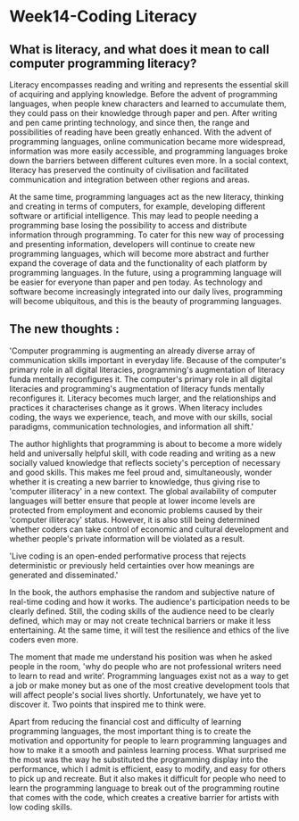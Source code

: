 # Week14-Coding Literacy

## What is literacy, and what does it mean to call computer programming literacy?

Literacy encompasses reading and writing and represents the essential skill of acquiring and applying knowledge. Before the advent of programming languages, when people knew characters and learned to accumulate them, they could pass on their knowledge through paper and pen. After writing and pen came printing technology, and since then, the range and possibilities of reading have been greatly enhanced. With the advent of programming languages, online communication became more widespread, information was more easily accessible, and programming languages broke down the barriers between different cultures even more. In a social context, literacy has preserved the continuity of civilisation and facilitated communication and integration between other regions and areas.

At the same time, programming languages act as the new literacy, thinking and creating in terms of computers, for example, developing different software or artificial intelligence. This may lead to people needing a programming base losing the possibility to access and distribute information through programming. To cater for this new way of processing and presenting information, developers will continue to create new programming languages, which will become more abstract and further expand the coverage of data and the functionality of each platform by programming languages. In the future, using a programming language will be easier for everyone than paper and pen today. As technology and software become increasingly integrated into our daily lives, programming will become ubiquitous, and this is the beauty of programming languages.

## The new thoughts :

'Computer programming is augmenting an already diverse array of communication skills important in everyday life. Because of the computer's primary role in all digital literacies, programming's augmentation of literacy funda mentally reconfigures it. The computer's primary role in all digital literacies and programming's augmentation of literacy funds mentally reconfigures it. Literacy becomes much larger, and the relationships and practices it characterises change as it grows. When literacy includes coding, the ways we experience, teach, and move with our skills, social paradigms, communication technologies, and information all shift.'

The author highlights that programming is about to become a more widely held and universally helpful skill, with code reading and writing as a new socially valued knowledge that reflects society's perception of necessary and good skills. This makes me feel proud and, simultaneously, wonder whether it is creating a new barrier to knowledge, thus giving rise to 'computer illiteracy' in a new context. The global availability of computer languages will better ensure that people at lower income levels are protected from employment and economic problems caused by their 'computer illiteracy' status. However, it is also still being determined whether coders can take control of economic and cultural development and whether people's private information will be violated as a result.

'Live coding is an open-ended performative process that rejects deterministic or previously held certainties over how meanings are generated and disseminated.'

In the book, the authors emphasise the random and subjective nature of real-time coding and how it works. The audience's participation needs to be clearly defined. Still, the coding skills of the audience need to be clearly defined, which may or may not create technical barriers or make it less entertaining. At the same time, it will test the resilience and ethics of the live coders even more.

The moment that made me understand his position was when he asked people in the room, 'why do people who are not professional writers need to learn to read and write‘. Programming languages exist not as a way to get a job or make money but as one of the most creative development tools that will affect people's social lives shortly. Unfortunately, we have yet to discover it.
Two points that inspired me to think were.

Apart from reducing the financial cost and difficulty of learning programming languages, the most important thing is to create the motivation and opportunity for people to learn programming languages and how to make it a smooth and painless learning process.
What surprised me the most was the way he substituted the programming display into the performance, which I admit is efficient, easy to modify, and easy for others to pick up and recreate. But it also makes it difficult for people who need to learn the programming language to break out of the programming routine that comes with the code, which creates a creative barrier for artists with low coding skills.
